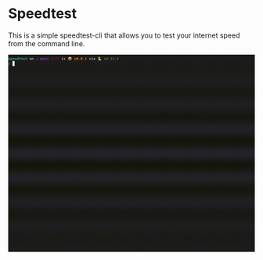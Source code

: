 # Speedtest

This is a simple speedtest-cli that allows you to test your internet speed from the command line.

![Video demo](img/demo.gif)

